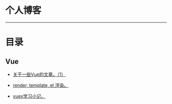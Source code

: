 # 个人博客

---

# 目录

## Vue
- [关于一些Vue的文章。（1）](https://github.com/jkchao/bolg/issues/1)

- [render, template, el 渲染。](https://github.com/jkchao/bolg/issues/2)

- [vuex学习小记。](https://github.com/jkchao/bolg/issues/3)
